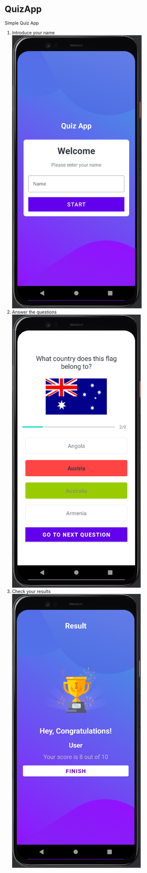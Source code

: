 # QuizApp
Simple Quiz App

1. Introduce your name
   ![](https://raw.githubusercontent.com/Denis-Andrei/QuizApp/main/app/src/main/res/drawable/Screenshot%201.png)
2. Answer the questions
   ![](https://raw.githubusercontent.com/Denis-Andrei/QuizApp/main/app/src/main/res/drawable/Screenshot%202.png)
3. Check your results
   ![](https://raw.githubusercontent.com/Denis-Andrei/QuizApp/main/app/src/main/res/drawable/Screenshot%203.png)